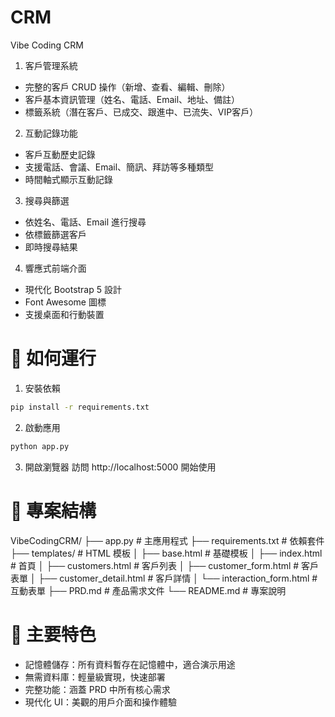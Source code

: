 # CRM 
Vibe Coding CRM

1. 客戶管理系統
- 完整的客戶 CRUD 操作（新增、查看、編輯、刪除）
- 客戶基本資訊管理（姓名、電話、Email、地址、備註）
- 標籤系統（潛在客戶、已成交、跟進中、已流失、VIP客戶）
2. 互動記錄功能
- 客戶互動歷史記錄
- 支援電話、會議、Email、簡訊、拜訪等多種類型
- 時間軸式顯示互動記錄
3. 搜尋與篩選
- 依姓名、電話、Email 進行搜尋
- 依標籤篩選客戶
- 即時搜尋結果
4. 響應式前端介面
- 現代化 Bootstrap 5 設計
- Font Awesome 圖標
- 支援桌面和行動裝置
# 🚀 如何運行
1. 安裝依賴
```bash
pip install -r requirements.txt
```
2. 啟動應用
```bash
python app.py
```
3. 開啟瀏覽器 訪問 http://localhost:5000 開始使用
# 📁 專案結構
VibeCodingCRM/
├── app.py                 # 主應用程式
├── requirements.txt       # 依賴套件
├── templates/             # HTML 模板
│   ├── base.html         # 基礎模板
│   ├── index.html        # 首頁
│   ├── customers.html    # 客戶列表
│   ├── customer_form.html # 客戶表單
│   ├── customer_detail.html # 客戶詳情
│   └── interaction_form.html # 互動表單
├── PRD.md                # 產品需求文件
└── README.md             # 專案說明
# 🔧 主要特色
- 記憶體儲存：所有資料暫存在記憶體中，適合演示用途
- 無需資料庫：輕量級實現，快速部署
- 完整功能：涵蓋 PRD 中所有核心需求
- 現代化 UI：美觀的用戶介面和操作體驗
